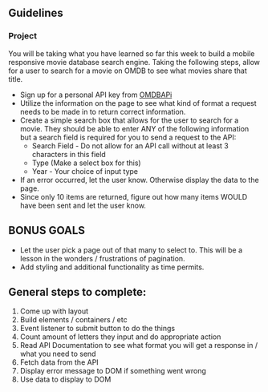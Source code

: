 ## Guidelines

### Project

You will be taking what you have learned so far this week to build a mobile responsive movie database search engine. Taking the following steps, allow for a user to search for a movie on OMDB to see what movies share that title.

- Sign up for a personal API key from [OMDBAPi](http://www.omdbapi.com/)
- Utilize the information on the page to see what kind of format a request needs to be made in to return correct information.
- Create a simple search box that allows for the user to search for a movie. They should be able to enter ANY of the following information but a search field is required for you to send a request to the API:
  - Search Field - Do not allow for an API call without at least 3 characters in this field
  - Type (Make a select box for this)
  - Year - Your choice of input type
- If an error occurred, let the user know. Otherwise display the data to the page.
- Since only 10 items are returned, figure out how many items WOULD have been sent and let the user know.

## BONUS GOALS

- Let the user pick a page out of that many to select to. This will be a lesson in the wonders / frustrations of pagination.
- Add styling and additional functionality as time permits.

## General steps to complete:

1. Come up with layout
2. Build elements / containers / etc
3. Event listener to submit button to do the things
4. Count amount of letters they input and do appropriate action
5. Read API Documentation to see what format you will get a response in / what you need to send
6. Fetch data from the API
7. Display error message to DOM if something went wrong
8. Use data to display to DOM
